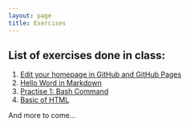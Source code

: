 ```yaml
---
layout: page
title: Exercises 
---
```


## List of exercises done in class: 

1. [Edit your homepage in GitHub and GitHub Pages](https://susannalles.github.io/DHPracticum_Spring23/exercises/1.Jan_25_2023/) 
2. [Hello Word in Markdown](https://susannalles.github.io/DHPracticum_Spring23/exercises/2.Jan_25_2023/)
3. [Practise 1: Bash Command](https://susannalles.github.io/DHPracticum_Spring23/exercises/3.Feb_2_2023/)
4. [Basic of HTML](https://susannalles.github.io/DHPracticum_Spring23/exercises/4.HTML)

And more to come...

